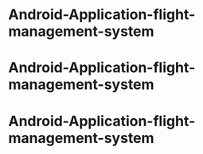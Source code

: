 # Android-Application-flight-management-system
# Android-Application-flight-management-system
# Android-Application-flight-management-system
